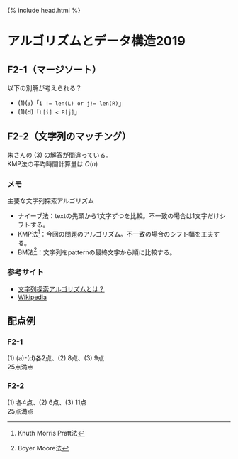 {% include head.html %}

# アルゴリズムとデータ構造2019

## F2-1（マージソート）
以下の別解が考えられる？
- (1)(a)「`i != len(L) or j!= len(R)`」
- (1)(d)「`L[i] < R[j]`」

## F2-2（文字列のマッチング）
朱さんの (3) の解答が間違っている。  
KMP法の平均時間計算量は $O(n)$

### メモ
主要な文字列探索アルゴリズム
- ナイーブ法：textの先頭から1文字ずつを比較。不一致の場合は1文字だけシフトする。
- KMP法[^1]：今回の問題のアルゴリズム。不一致の場合のシフト幅を工夫する。
- BM法[^2]：文字列をpatternの最終文字から順に比較する。

[^1]: Knuth Morris Pratt法
[^2]: Boyer Moore法

### 参考サイト
- [文字列探索アルゴリズムとは？](https://products.sint.co.jp/topsic/blog/string-searching-algorithm)  
- [Wikipedia](https://ja.wikipedia.org/wiki/クヌース–モリス–プラット法)

## 配点例
### F2-1
(1) (a)-(d)各2点、(2) 8点、(3) 9点  
25点満点

### F2-2
(1) 各4点、(2) 6点、(3) 11点  
25点満点